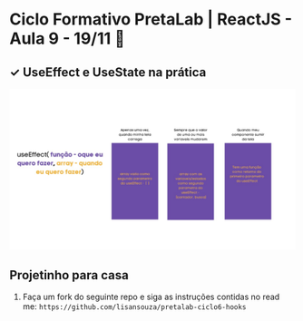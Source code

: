 # Ciclo Formativo PretaLab | ReactJS - Aula 9 - 19/11 🚀

## ✓ UseEffect e UseState na prática

<img src='./useEffects.jpeg'>

## Projetinho para casa

1. Faça um fork do seguinte repo e siga as instruções contidas no read me:
   `https://github.com/lisansouza/pretalab-ciclo6-hooks`
